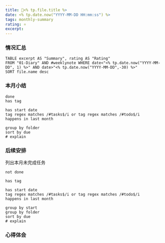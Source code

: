 ```yaml
---
title: 📅<% tp.file.title %>
date: <% tp.date.now("YYYY-MM-DD HH:mm:ss") %>
tags: monthly-summary
rating: ⭐️
excerpt: 
---
```


### 情况汇总

```dataview
TABLE excerpt AS "Summary", rating AS "Rating" 
FROM "01-Diary" AND #weeklynote WHERE date<"<% tp.date.now("YYYY-MM-DD", 1) %>" AND date>"<% tp.date.now("YYYY-MM-DD",-30) %>"
SORT file.name desc
```


### 本月小结


``` tasks
done
has tag 

has start date
tag regex matches /#tasks$/i or tag regex matches /#todo$/i
happens in last month  

group by folder
sort by due
# explain
```


### 后续安排
列出本月未完成任务
``` tasks
not done

has tag 

has start date
tag regex matches /#tasks$/i or tag regex matches /#todo$/i
happens in last month 

group by start
group by folder
sort by due
# explain
```


### 心得体会
